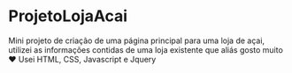 # ProjetoLojaAcai
Mini projeto de criação de uma página principal para uma loja de açai, utilizei as informações contidas de uma loja existente que aliás gosto muito ♥ Usei HTML, CSS, Javascript e Jquery
